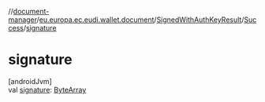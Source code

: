 //[document-manager](../../../../index.md)/[eu.europa.ec.eudi.wallet.document](../../index.md)/[SignedWithAuthKeyResult](../index.md)/[Success](index.md)/[signature](signature.md)

# signature

[androidJvm]\
val [signature](signature.md): [ByteArray](https://kotlinlang.org/api/latest/jvm/stdlib/kotlin/-byte-array/index.html)
